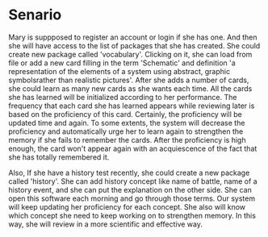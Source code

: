 # Senario

Mary is suppposed to register an account or login if she has one. And then she will have access to the list of packages that she has created. She could create new package called 'vocabulary'. Clicking on it, she can load from file or add a new card filling in the term 'Schematic' and definition 'a representation of the elements of a system using abstract, graphic symbolsrather than realistic pictures'. After she adds a number of cards, she could learn as many new cards as she wants each time. All the cards she has learned will be initialized according to her performance. The frequency that each card she has learned appears while reviewing later is based on the proficiency of this card. Certainly, the proficiency will be updated time and again. To some extents, the system will decrease the proficiency and automatically urge her to learn again to strengthen the memory if she fails to remember the cards. After the proficiency is high enough, the card won't appear again with an acquiescence of the fact that she has totally remembered it.

Also, If she have a history test recently, she could create a new package called 'history'. She can add history concept like name of battle, name of a history event, and she can put the explanation on the other side. She can open this software each morning and go through those terms. Our system will keep updating her proficiency for each concept. She also will know which concept she need to keep working on to strengthen memory. In this way, she will review in a more scientific and effective way.

